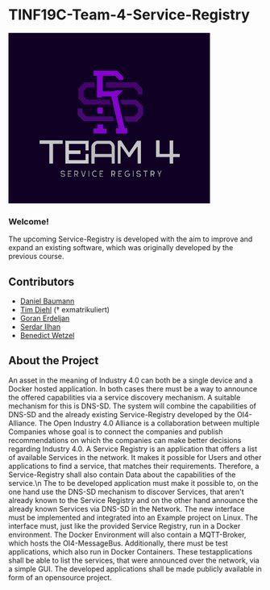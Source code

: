 # TINF19C-Team-4-Service-Registry

![Logo](Assets/Pictures/Logo.png)

### Welcome!

The upcoming Service-Registry is developed with the aim to improve and expand an existing software, which was originally developed by the previous course. 

## Contributors
- [Daniel Baumann](https://github.com/DanielErich)
- [Tim Diehl](https://github.com/timthom5) († exmatrikuliert)
- [Goran Erdeljan](https://github.com/GoranErdeljan)
- [Serdar Ilhan](https://github.com/serdarilhan)
- [Benedict Wetzel](https://github.com/wetzelbe) 

## About the Project

An asset in the meaning of Industry 4.0 can both be a single device and a Docker hosted application. In both cases there must be a way to announce the offered capabilities via a service discovery mechanism. A suitable mechanism for this is DNS-SD. The system will combine the capabilities of DNS-SD and the already existing Service-Registry
developed by the OI4-Alliance. The Open Industry 4.0 Alliance is a collaboration between multiple Companies whose goal is to connect the companies and publish recommendations on which the companies can make better decisions regarding Industry 4.0. A Service Registry is an application that offers a list of available Services in the network. It
makes it possible for Users and other applications to find a service, that matches their requirements. Therefore, a Service-Registry shall also contain Data about the capabilities of the service.\n
The to be developed application must make it possible to, on the one hand use the DNS-SD
mechanism to discover Services, that aren't already known to the Service Registry and on the other hand announce the already known Services via DNS-SD in the Network.
The new interface must be implemented and integrated into an Example project on Linux. The interface must, just like the provided Service Registry, run in a Docker environment. The Docker Environment will also contain a MQTT-Broker, which hosts the OI4-MessageBus.
Additionally, there must be test applications, which also run in Docker Containers. These testapplications shall be able to list the services, that were announced over the network, via a simple GUI. The developed applications shall be made publicly available in form of an opensource project.
